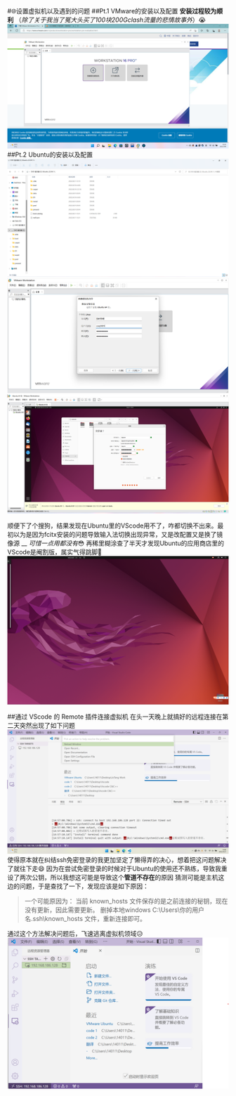 #:globe_with_meridians:设置虚拟机以及遇到的问题
##Pt.1    VMware的安装以及配置
**安装过程较为顺利**  （*除了关于我当了冤大头买了100块200Gclash流量的悲情故事外*）:sob:
![](QQ%E6%88%AA%E5%9B%BE20220908102557.png)
##Pt.2    Ubuntu的安装以及配置
![](QQ%E6%88%AA%E5%9B%BE20220908102853.png)
![](QQ%E6%88%AA%E5%9B%BE20220908103907.png)
![](QQ%E6%88%AA%E5%9B%BE20220908105634.png)



顺便下了个搜狗，结果发现在Ubuntu里的VScode用不了，咋都切换不出来。最初以为是因为fcitx安装的问题导致输入法切换出现异常，又是改配置又是换了镜像源  __ *可惜一点用都没有*:flushed:
再稀里糊涂查了半天才发现Ubuntu的应用商店里的VScode是阉割版，属实气得跳脚:dizzy:
![](QQ%E6%88%AA%E5%9B%BE20220926235308.png)

##通过 VScode 的 Remote 插件连接虚拟机
在头一天晚上就搞好的远程连接在第二天突然出现了如下问题
![](%E5%B1%8F%E5%B9%95%E6%88%AA%E5%9B%BE%202022-09-27%20150020.png)
使得原本就在纠结ssh免密登录的我更加坚定了懒得弄的决心，想着把这问题解决了就往下走:smile:
因为在尝试免密登录的时候对于Ubuntu的使用还不熟练，导致我重设了两次公钥，所以我想这可能是导致这个**管道不存在**的原因
猜测可能是主机这边的问题，于是查找了一下，发现应该是如下原因：
> 一个可能原因为：
当前 known_hosts 文件保存的是之前连接的秘钥，现在没有更新，因此需要更新。
删掉本地windows C:\Users\你的用户名\.ssh\known_hosts 文件，重新连接即可。

通过这个方法解决问题后，飞速逃离虚拟机领域:disappointed_relieved:
![](%E5%B1%8F%E5%B9%95%E6%88%AA%E5%9B%BE%202022-09-27%20151921.png)




